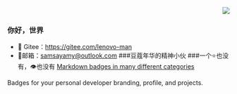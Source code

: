 <img align="right" src="https://github-readme-stats.vercel.app/api?username=Leaovo-man2&show_icons=true&icon_color=CE1D2D&text_color=718096&bg_color=ffffff&hide_title=true" /> 
### 你好，世界
- 🔨 Gitee：https://gitee.com/lenovo-man
- 🍖邮箱：samsayamy@outlook.com
###豆蔻年华的精神小伙
###一个⭐️也没有，👁️也没有
[Markdown badges in many different categories ](https://github.com/Ileriayo/markdown-badges)

Badges for your personal developer branding, profile, and projects.
<br/>
<br/>
